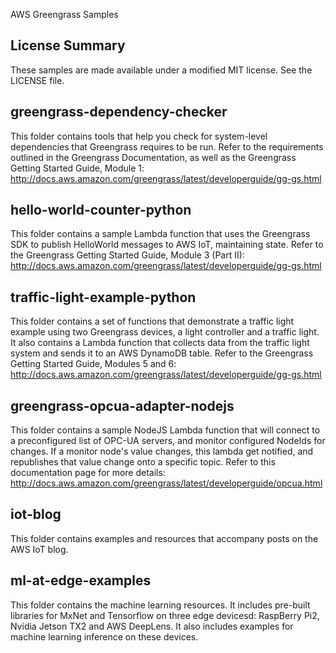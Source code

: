 AWS Greengrass Samples

## License Summary

These samples are made available under a modified MIT license. See the LICENSE file.

## greengrass-dependency-checker

This folder contains tools that help you check for system-level dependencies that Greengrass requires to be run.
Refer to the requirements outlined in the Greengrass Documentation, as well as the Greengrass Getting Started Guide, Module 1:
http://docs.aws.amazon.com/greengrass/latest/developerguide/gg-gs.html

## hello-world-counter-python

This folder contains a sample Lambda function that uses the Greengrass SDK to publish HelloWorld messages to AWS IoT, maintaining state.
Refer to the Greengrass Getting Started Guide, Module 3 (Part II): http://docs.aws.amazon.com/greengrass/latest/developerguide/gg-gs.html

## traffic-light-example-python

This folder contains a set of functions that demonstrate a traffic light example using two Greengrass devices, a light controller and a traffic light.
It also contains a Lambda function that collects data from the traffic light system and sends it to an AWS DynamoDB table.
Refer to the Greengrass Getting Started Guide, Modules 5 and 6: http://docs.aws.amazon.com/greengrass/latest/developerguide/gg-gs.html

## greengrass-opcua-adapter-nodejs

This folder contains a sample NodeJS Lambda function that will connect to a preconfigured list of OPC-UA servers, and monitor configured NodeIds for changes. If a monitor node's value changes, this lambda get notified, and republishes that value change onto a specific topic.
Refer to this documentation page for more details: http://docs.aws.amazon.com/greengrass/latest/developerguide/opcua.html

## iot-blog

This folder contains examples and resources that accompany posts on the AWS IoT blog.

## ml-at-edge-examples

This folder contains the machine learning resources. It includes pre-built libraries for MxNet and Tensorflow on three edge devicesd: RaspBerry Pi2, Nvidia Jetson TX2 and AWS DeepLens. It also includes examples for machine learning inference on these devices.
